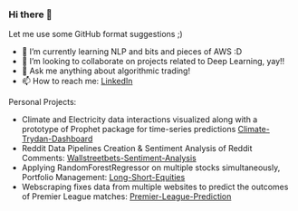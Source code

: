 ### Hi there 👋

Let me use some GitHub format suggestions ;)

- 🌱 I’m currently learning NLP and bits and pieces of AWS :D
- 👯 I’m looking to collaborate on projects related to Deep Learning, yay!!
- 💬 Ask me anything about algorithmic trading!
- 📫 How to reach me: [LinkedIn](https://www.linkedin.com/in/yaswanthbangaru/)


Personal Projects:

- Climate and Electricity data interactions visualized along with a prototype of Prophet package for time-series predictions [Climate-Trydan-Dashboard](https://share.streamlit.io/ybangaru/climate-trydan/dev_deploy/climate_trydan/app.py)
- Reddit Data Pipelines Creation & Sentiment Analysis of Reddit Comments: [Wallstreetbets-Sentiment-Analysis](https://github.com/ybangaru/wallstreetbets-sentiment-analysis)
- Applying RandomForestRegressor on multiple stocks simultaneously, Portfolio Management: [Long-Short-Equities](https://github.com/ybangaru/long-short-equities)
- Webscraping fixes data from multiple websites to predict the outcomes of Premier League matches: [Premier-League-Prediction](https://github.com/ybangaru/premier-league)
